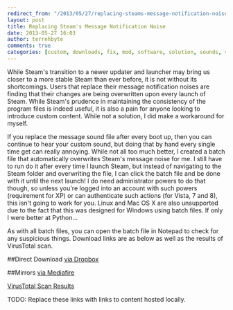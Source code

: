 ```yaml
---
redirect_from: "/2013/05/27/replacing-steams-message-notification-noise/"
layout: post
title: Replacing Steam's Message Notification Noise
date: 2013-05-27 16:03
author: terrehbyte
comments: true
categories: [custom, downloads, fix, mod, software, solution, sounds, steam, workaround]
---
```

While Steam's transition to a newer updater and launcher may bring us closer to a more stable Steam than ever before, it is not without its shortcomings. Users that replace their message notification noises are finding that their changes are being overwritten upon every launch of Steam. While Steam's prudence in maintaining the consistency of the program files is indeed useful, it is also a pain for anyone looking to introduce custom content. While not a solution, I did make a workaround for myself.  

If you replace the message sound file after every boot up, then you can continue to hear your custom sound, but doing that by hand every single time get can really annoying. While not all too much better, I created a batch file that automatically overwrites Steam's message noise for me. I still have to run do it after every time I launch Steam, but instead of navigating to the Steam folder and overwriting the file, I can click the batch file and be done with it until the next launch! I do need administrator powers to do that though, so unless you're logged into an account with such powers (requirement for XP) or can authenticate such actions (for Vista, 7 and 8), this isn't going to work for you. Linux and Mac OS X are also unsupported due to the fact that this was designed for Windows using batch files. If only I were better at Python...  

As with all batch files, you can open the batch file in Notepad to check for any suspicious things. Download links are as below as well as the results of VirusTotal scan.  

##Direct Download
[via Dropbox](https://www.dropbox.com/s/f1odfprke4y7uu6/Steam%20Custom%20Sound%20System.zip)

##Mirrors
[via Mediafire](http://www.mediafire.com/download/6ljoaadbgp2z3rc/Steam_Custom_Sound_System.zip)

[VirusTotal Scan Results](https://www.virustotal.com/en/file/b652939d10e46d3ce2a5961a50e07357f4f2af1ca8e916af858c94bb4dd97666/analysis/1369704951/)

TODO: Replace these links with links to content hosted locally.